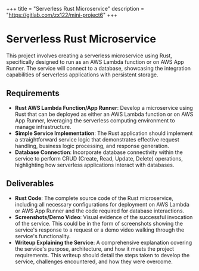 +++
title = "Serverless Rust Microservice"
description = "https://gitlab.com/zx122/mini-project6"
+++

# Serverless Rust Microservice

This project involves creating a serverless microservice using Rust, specifically designed to run as an AWS Lambda function or on AWS App Runner. The service will connect to a database, showcasing the integration capabilities of serverless applications with persistent storage.


## Requirements

- **Rust AWS Lambda Function/App Runner**: Develop a microservice using Rust that can be deployed as either an AWS Lambda function or on AWS App Runner, leveraging the serverless computing environment to manage infrastructure.
- **Simple Service Implementation**: The Rust application should implement a straightforward service logic that demonstrates effective request handling, business logic processing, and response generation.
- **Database Connection**: Incorporate database connectivity within the service to perform CRUD (Create, Read, Update, Delete) operations, highlighting how serverless applications interact with databases.


## Deliverables

- **Rust Code**: The complete source code of the Rust microservice, including all necessary configurations for deployment on AWS Lambda or AWS App Runner and the code required for database interactions.
- **Screenshots/Demo Video**: Visual evidence of the successful invocation of the service. This could be in the form of screenshots showing the service's response to a request or a demo video walking through the service's functionality.
- **Writeup Explaining the Service**: A comprehensive explanation covering the service's purpose, architecture, and how it meets the project requirements. This writeup should detail the steps taken to develop the service, challenges encountered, and how they were overcome.

